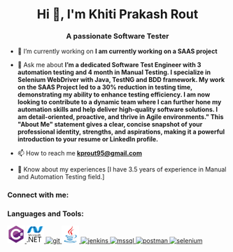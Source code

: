 <h1 align="center">Hi 👋, I'm Khiti Prakash Rout</h1>
<h3 align="center">A passionate Software Tester</h3>

- 🔭 I’m currently working on **I am currently working on a SAAS project**

- 💬 Ask me about **I’m a dedicated Software Test Engineer with 3 automation testing and 4 month in Manual Testing. I specialize in Selenium WebDriver with Java, TestNG and BDD framework. My work on the SAAS Project led to a 30% reduction in testing time, demonstrating my ability to enhance testing efficiency. I am now looking to contribute to a dynamic team where I can further hone my automation skills and help deliver high-quality software solutions. I am detail-oriented, proactive, and thrive in Agile environments." This "About Me" statement gives a clear, concise snapshot of your professional identity, strengths, and aspirations, making it a powerful introduction to your resume or LinkedIn profile.**

- 📫 How to reach me **kprout95@gmail.com**

- 📄 Know about my experiences [I have 3.5 years of experience in Manual and Automation Testing field.]
<h3 align="left">Connect with me:</h3>
<p align="left">
</p>

<h3 align="left">Languages and Tools:</h3>
<p align="left"> <a href="https://www.w3schools.com/cs/" target="_blank" rel="noreferrer"> <img src="https://raw.githubusercontent.com/devicons/devicon/master/icons/csharp/csharp-original.svg" alt="csharp" width="40" height="40"/> </a> <a href="https://dotnet.microsoft.com/" target="_blank" rel="noreferrer"> <img src="https://raw.githubusercontent.com/devicons/devicon/master/icons/dot-net/dot-net-original-wordmark.svg" alt="dotnet" width="40" height="40"/> </a> <a href="https://git-scm.com/" target="_blank" rel="noreferrer"> <img src="https://www.vectorlogo.zone/logos/git-scm/git-scm-icon.svg" alt="git" width="40" height="40"/> </a> <a href="https://www.java.com" target="_blank" rel="noreferrer"> <img src="https://raw.githubusercontent.com/devicons/devicon/master/icons/java/java-original.svg" alt="java" width="40" height="40"/> </a> <a href="https://www.jenkins.io" target="_blank" rel="noreferrer"> <img src="https://www.vectorlogo.zone/logos/jenkins/jenkins-icon.svg" alt="jenkins" width="40" height="40"/> </a> <a href="https://www.microsoft.com/en-us/sql-server" target="_blank" rel="noreferrer"> <img src="https://www.svgrepo.com/show/303229/microsoft-sql-server-logo.svg" alt="mssql" width="40" height="40"/> </a> <a href="https://postman.com" target="_blank" rel="noreferrer"> <img src="https://www.vectorlogo.zone/logos/getpostman/getpostman-icon.svg" alt="postman" width="40" height="40"/> </a> <a href="https://www.selenium.dev" target="_blank" rel="noreferrer"> <img src="https://raw.githubusercontent.com/detain/svg-logos/780f25886640cef088af994181646db2f6b1a3f8/svg/selenium-logo.svg" alt="selenium" width="40" height="40"/> </a> </p>

